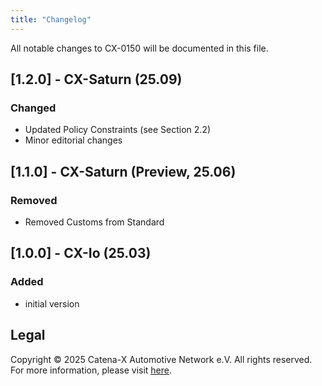```yaml
---
title: "Changelog"
---
```


All notable changes to CX-0150 will be documented in this file.

## [1.2.0] - CX-Saturn (25.09)

### Changed

- Updated Policy Constraints (see Section 2.2)
- Minor editorial changes

## [1.1.0] - CX-Saturn (Preview, 25.06)

### Removed

- Removed Customs from Standard

## [1.0.0] - CX-Io (25.03)

### Added

- initial version

## Legal

Copyright © 2025 Catena-X Automotive Network e.V. All rights reserved. For more information, please visit [here](/copyright).
